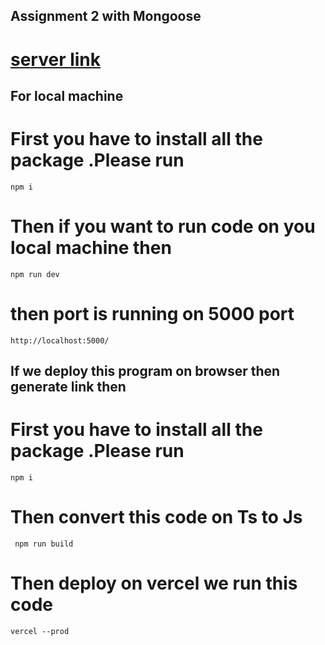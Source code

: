 ## Assignment 2 with Mongoose

# [server link](https://assignment2-omega.vercel.app/)

## For local machine

# First you have to install all the package .Please run

```
npm i
```

# Then if you want to run code on you local machine then

```
npm run dev
```

# then port is running on 5000 port

```
http://localhost:5000/
```

## If we deploy this program on browser then generate link then

# First you have to install all the package .Please run

```
npm i
```

# Then convert this code on Ts to Js

```
 npm run build
```

# Then deploy on vercel we run this code

```
vercel --prod
```
